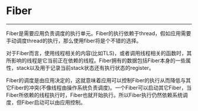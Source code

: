 # Fiber

---

Fiber是需要应用负责调度的执行单元。Fiber的执行依赖于thread，假如应用需要手动调度thread的执行，那么使用fiber将是个不错的选择。

对于Fiber而言，使用线程相关的内容(比如TLS)，或者调用线程相关的函数时，其所影响的线程是它当前正在依赖的线程。Fiber拥有的数据包括Fiber本身的一些属性，stack以及用于记录当前stack状态还有执行状态的register。

Fiber的调度是由应用决定的，这就意味着应用可以控制Fiber的执行从而降低与其它Fiber的冲突(不像线程由操作系统负责调度)。一个Fiber可以启动其它Fiber，当Fiber所依赖的线程执行时，Fiber也就开始执行。所以Fiber执行仍然依赖系统调度，但Fiber启动可以由应用控制。

